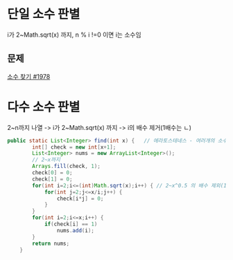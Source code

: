 # 단일 소수 판별

i가 2~Math.sqrt(x) 까지, n % i !=0 이면 i는 소수임



## 문제

[소수 찾기 #1978](https://www.acmicpc.net/problem/1978)





# 다수 소수 판별

2~n까지 나열 -> i가 2~Math.sqrt(x) 까지 -> i의 배수 제거(1배수는 ㄴ)

```java
public static List<Integer> find(int x) {	// 에라토스테네스 - 여러개의 소수 찾기
    	int[] check = new int[x+1];
    	List<Integer> nums = new ArrayList<Integer>();
    	// 2~x까지
    	Arrays.fill(check, 1);	
    	check[0] = 0;
    	check[1] = 0;
    	for(int i=2;i<=(int)Math.sqrt(x);i++) {	// 2~x^0.5 의 배수 제외(1배는 ㄴㄴ)
    		for(int j=2;j<=x/i;j++) {
    			check[i*j] = 0;
    		}
    	}
    	for(int i=2;i<=x;i++) {
    		if(check[i] == 1)
    			nums.add(i);
    	}
    	return nums;
    }
```

